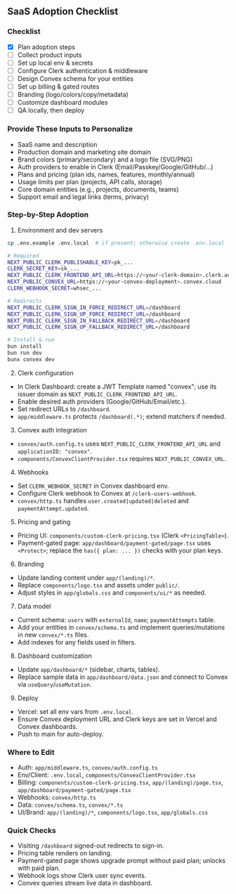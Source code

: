 ## SaaS Adoption Checklist

### Checklist
- [x] Plan adoption steps
- [ ] Collect product inputs
- [ ] Set up local env & secrets
- [ ] Configure Clerk authentication & middleware
- [ ] Design Convex schema for your entities
- [ ] Set up billing & gated routes
- [ ] Branding (logo/colors/copy/metadata)
- [ ] Customize dashboard modules
- [ ] QA locally, then deploy

### Provide These Inputs to Personalize
- SaaS name and description
- Production domain and marketing site domain
- Brand colors (primary/secondary) and a logo file (SVG/PNG)
- Auth providers to enable in Clerk (Email/Passkey/Google/GitHub/…)
- Plans and pricing (plan ids, names, features, monthly/annual)
- Usage limits per plan (projects, API calls, storage)
- Core domain entities (e.g., projects, documents, teams)
- Support email and legal links (terms, privacy)

### Step-by-Step Adoption
1) Environment and dev servers

```bash
cp .env.example .env.local  # if present; otherwise create .env.local

# Required
NEXT_PUBLIC_CLERK_PUBLISHABLE_KEY=pk_...
CLERK_SECRET_KEY=sk_...
NEXT_PUBLIC_CLERK_FRONTEND_API_URL=https://<your-clerk-domain>.clerk.accounts.dev
NEXT_PUBLIC_CONVEX_URL=https://<your-convex-deployment>.convex.cloud
CLERK_WEBHOOK_SECRET=whsec_...

# Redirects
NEXT_PUBLIC_CLERK_SIGN_IN_FORCE_REDIRECT_URL=/dashboard
NEXT_PUBLIC_CLERK_SIGN_UP_FORCE_REDIRECT_URL=/dashboard
NEXT_PUBLIC_CLERK_SIGN_IN_FALLBACK_REDIRECT_URL=/dashboard
NEXT_PUBLIC_CLERK_SIGN_UP_FALLBACK_REDIRECT_URL=/dashboard

# Install & run
bun install
bun run dev
bunx convex dev
```

2) Clerk configuration
- In Clerk Dashboard: create a JWT Template named "convex"; use its issuer domain as `NEXT_PUBLIC_CLERK_FRONTEND_API_URL`.
- Enable desired auth providers (Google/GitHub/Email/etc.).
- Set redirect URLs to `/dashboard`.
- `app/middleware.ts` protects `/dashboard(.*)`; extend matchers if needed.

3) Convex auth integration
- `convex/auth.config.ts` uses `NEXT_PUBLIC_CLERK_FRONTEND_API_URL` and `applicationID: "convex"`.
- `components/ConvexClientProvider.tsx` requires `NEXT_PUBLIC_CONVEX_URL`.

4) Webhooks
- Set `CLERK_WEBHOOK_SECRET` in Convex dashboard env.
- Configure Clerk webhook to Convex at `/clerk-users-webhook`.
- `convex/http.ts` handles `user.created|updated|deleted` and `paymentAttempt.updated`.

5) Pricing and gating
- Pricing UI: `components/custom-clerk-pricing.tsx` (Clerk `<PricingTable>`).
- Payment-gated page: `app/dashboard/payment-gated/page.tsx` uses `<Protect>`; replace the `has({ plan: ... })` checks with your plan keys.

6) Branding
- Update landing content under `app/(landing)/*`.
- Replace `components/logo.tsx` and assets under `public/`.
- Adjust styles in `app/globals.css` and `components/ui/*` as needed.

7) Data model
- Current schema: `users` with `externalId`, `name`; `paymentAttempts` table.
- Add your entities in `convex/schema.ts` and implement queries/mutations in new `convex/*.ts` files.
- Add indexes for any fields used in filters.

8) Dashboard customization
- Update `app/dashboard/*` (sidebar, charts, tables).
- Replace sample data in `app/dashboard/data.json` and connect to Convex via `useQuery`/`useMutation`.

9) Deploy
- Vercel: set all env vars from `.env.local`.
- Ensure Convex deployment URL and Clerk keys are set in Vercel and Convex dashboards.
- Push to main for auto-deploy.

### Where to Edit
- Auth: `app/middleware.ts`, `convex/auth.config.ts`
- Env/Client: `.env.local`, `components/ConvexClientProvider.tsx`
- Billing: `components/custom-clerk-pricing.tsx`, `app/(landing)/page.tsx`, `app/dashboard/payment-gated/page.tsx`
- Webhooks: `convex/http.ts`
- Data: `convex/schema.ts`, `convex/*.ts`
- UI/Brand: `app/(landing)/*`, `components/logo.tsx`, `app/globals.css`

### Quick Checks
- Visiting `/dashboard` signed-out redirects to sign-in.
- Pricing table renders on landing.
- Payment-gated page shows upgrade prompt without paid plan; unlocks with paid plan.
- Webhook logs show Clerk user sync events.
- Convex queries stream live data in dashboard.


